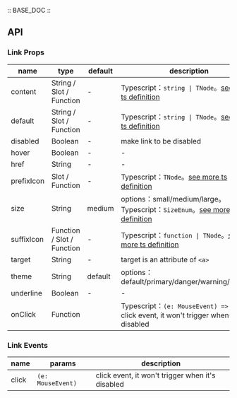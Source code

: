 :: BASE_DOC ::

## API

### Link Props

name | type | default | description | required
-- | -- | -- | -- | --
content | String / Slot / Function | - | Typescript：`string \| TNode`。[see more ts definition](https://github.com/Tencent/tdesign-mobile-vue/blob/develop/src/common.ts) | N
default | String / Slot / Function | - | Typescript：`string \| TNode`。[see more ts definition](https://github.com/Tencent/tdesign-mobile-vue/blob/develop/src/common.ts) | N
disabled | Boolean | - | make link to be disabled | N
hover | Boolean | - | \- | N
href | String | - | \- | N
prefixIcon | Slot / Function | - | Typescript：`TNode`。[see more ts definition](https://github.com/Tencent/tdesign-mobile-vue/blob/develop/src/common.ts) | N
size | String | medium | options：small/medium/large。Typescript：`SizeEnum`。[see more ts definition](https://github.com/Tencent/tdesign-mobile-vue/blob/develop/src/common.ts) | N
suffixIcon | Function / Slot / Function | - | Typescript：`function \| TNode`。[see more ts definition](https://github.com/Tencent/tdesign-mobile-vue/blob/develop/src/common.ts) | N
target | String | - | target is an attribute of `<a>` | N
theme | String | default | options：default/primary/danger/warning/success | N
underline | Boolean | - | \- | N
onClick | Function |  | Typescript：`(e: MouseEvent) => void`<br/>click event, it won't trigger when it's disabled | N

### Link Events

name | params | description
-- | -- | --
click | `(e: MouseEvent)` | click event, it won't trigger when it's disabled

